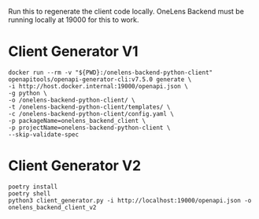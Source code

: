 Run this to regenerate the client code locally. OneLens Backend must be running locally at 19000 for this to work.


# Client Generator V1
```
docker run --rm -v "${PWD}:/onelens-backend-python-client" openapitools/openapi-generator-cli:v7.5.0 generate \
-i http://host.docker.internal:19000/openapi.json \
-g python \
-o /onelens-backend-python-client/ \
-t /onelens-backend-python-client/templates/ \
-c /onelens-backend-python-client/config.yaml \
-p packageName=onelens_backend_client \
-p projectName=onelens-backend-python-client \
--skip-validate-spec
```

# Client Generator V2
```
poetry install
poetry shell
python3 client_generator.py -i http://localhost:19000/openapi.json -o onelens_backend_client_v2
```